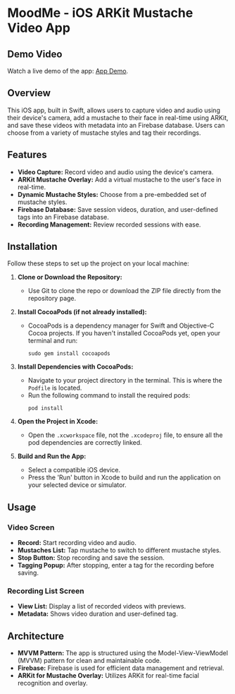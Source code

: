 # MoodMe - iOS ARKit Mustache Video App

## Demo Video
Watch a live demo of the app: [App Demo](https://youtu.be/v5zQu7ZcEGs).

## Overview
This iOS app, built in Swift, allows users to capture video and audio using their device's camera, add a mustache to their face in real-time using ARKit, and save these videos with metadata into an Firebase database. Users can choose from a variety of mustache styles and tag their recordings.

## Features
- **Video Capture:** Record video and audio using the device's camera.
- **ARKit Mustache Overlay:** Add a virtual mustache to the user's face in real-time.
- **Dynamic Mustache Styles:** Choose from a pre-embedded set of mustache styles.
- **Firebase Database:** Save session videos, duration, and user-defined tags into an Firebase database.
- **Recording Management:** Review recorded sessions with ease.


## Installation
Follow these steps to set up the project on your local machine:

1. **Clone or Download the Repository:**
   - Use Git to clone the repo or download the ZIP file directly from the repository page.

2. **Install CocoaPods (if not already installed):**
   - CocoaPods is a dependency manager for Swift and Objective-C Cocoa projects. If you haven't installed CocoaPods yet, open your terminal and run:
     ```
     sudo gem install cocoapods
     ```

3. **Install Dependencies with CocoaPods:**
   - Navigate to your project directory in the terminal. This is where the `Podfile` is located.
   - Run the following command to install the required pods:
     ```
     pod install
     ```

4. **Open the Project in Xcode:**
   - Open the `.xcworkspace` file, not the `.xcodeproj` file, to ensure all the pod dependencies are correctly linked.

5. **Build and Run the App:**
   - Select a compatible iOS device.
   - Press the 'Run' button in Xcode to build and run the application on your selected device or simulator.


## Usage

### Video Screen
- **Record:** Start recording video and audio.
- **Mustaches List:** Tap mustache to switch to different mustache styles.
- **Stop Button:** Stop recording and save the session.
- **Tagging Popup:** After stopping, enter a tag for the recording before saving.

### Recording List Screen
- **View List:** Display a list of recorded videos with previews.
- **Metadata:** Shows video duration and user-defined tag.

## Architecture
- **MVVM Pattern:** The app is structured using the Model-View-ViewModel (MVVM) pattern for clean and maintainable code.
- **Firebase:** Firebase is used for efficient data management and retrieval.
- **ARKit for Mustache Overlay:** Utilizes ARKit for real-time facial recognition and overlay.



